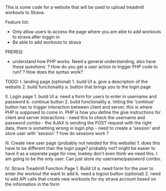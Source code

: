 This is some code for a website that will be used to upload treadmill workouts to Strava.


Feature list:
- Only allow users to access the page where you are able to add workouts to strava after loggin in
- Be able to add workouts to strava



PREREQ:
- understand how PHP works. 
    Need a general understanding, also have these questions:
    ? How do you get a user action to trigger PHP code to run?
    ? How does the syntax work?

TODO:
I. landing page (optional)
    1. build UI
        a. give a description of the website
    2. build functionality
        a. button that brings you to the login page

II. Login page
    1. build UI
        a. need a form for users to enter in username and password
        b. continue button
    2. build functionality
        a. hitting the 'continue' button has to trigger interaction between client and server, this is where PHP is   supposed to come in. PHP is how you define the give instructions for client and server interactions
            - need this to check the username and password combo
                - the AJAX is sending the POST request with the right data, there is something wrong in login.php
            - need to create a 'session' and store user with 'session'
                ? how do sessions work ?

III. Create new user page (probably not needed for this website)
    1. does this have to be different than the login page? probably not? might be easier to have it as a seperate page for now, lowkey don't even think we need this. I am going to be the only user. Can just store my username/password combo. 

IV. Strava Treadmill Function Page
    1. Build UI
        a. need form for the user to enter the workout the want to add
        b. need a logout button (optional)
    2. need to add API calls that create new workouts for my strava account based on the information in the form


